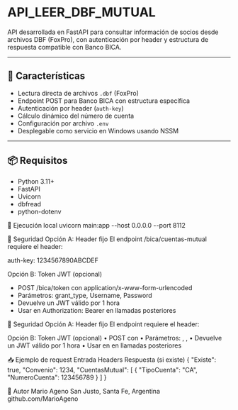 # API_LEER_DBF_MUTUAL

API desarrollada en FastAPI para consultar información de socios desde archivos DBF (FoxPro), con autenticación por header y estructura de respuesta compatible con Banco BICA.

---

## 🚀 Características

- Lectura directa de archivos `.dbf` (FoxPro)
- Endpoint POST para Banco BICA con estructura específica
- Autenticación por header (`auth-key`)
- Cálculo dinámico del número de cuenta
- Configuración por archivo `.env`
- Desplegable como servicio en Windows usando NSSM

---

## 📦 Requisitos

- Python 3.11+
- FastAPI
- Uvicorn
- dbfread
- python-dotenv

🧪 Ejecución local
uvicorn main:app --host 0.0.0.0 --port 8112

🔐 Seguridad
Opción A: Header fijo
El endpoint /bica/cuentas-mutual requiere el header:

auth-key: 1234567890ABCDEF

Opción B: Token JWT (opcional)
- POST /bica/token con application/x-www-form-urlencoded
- Parámetros: grant_type, Username, Password
- Devuelve un JWT válido por 1 hora
- Usar en Authorization: Bearer <token> en llamadas posteriores


🔐 Seguridad
Opción A: Header fijo
El endpoint  requiere el header:

Opción B: Token JWT (opcional)
• 	POST  con 
• 	Parámetros: , , 
• 	Devuelve un JWT válido por 1 hora
• 	Usar en  en llamadas posteriores


📥 Ejemplo de request
Entrada
Headers
Respuesta (si existe)
{
  "Existe": true,
  "Convenio": 1234,
  "CuentasMutual": [
    {
      "TipoCuenta": "CA",
      "NumeroCuenta": 123456789
    }
  ]
}



🧠 Autor
Mario Ageno
San Justo, Santa Fe, Argentina
github.com/MarioAgeno
